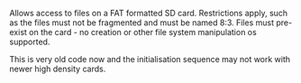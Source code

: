 Allows access to files on a FAT formatted SD card. Restrictions apply, such as the files must not be fragmented and must be named 8:3. Files must pre-exist on the card - no creation or other file system manipulation os supported.

This is very old code now and the initialisation sequence may not work with newer high density cards.